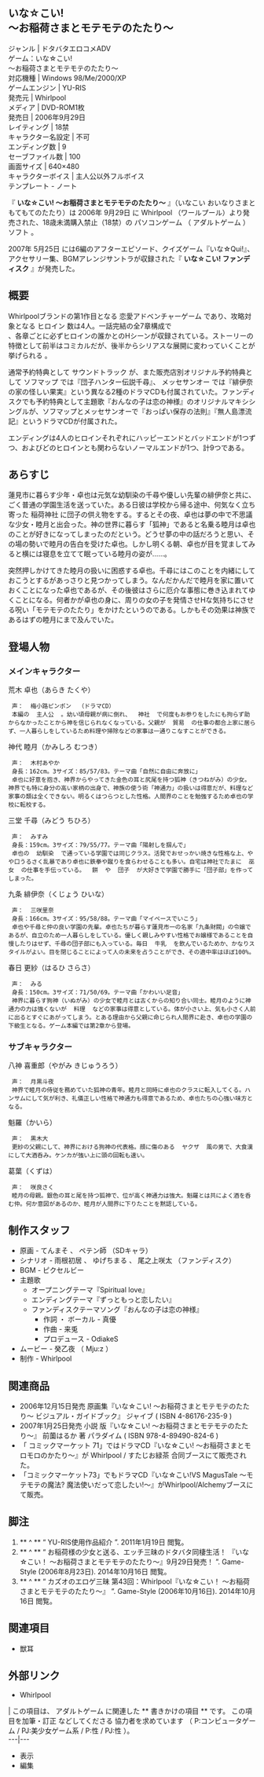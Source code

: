 いな☆こい!  
〜お稲荷さまとモテモテのたたり〜  
---  
ジャンル  |  ドタバタエロコメADV   
ゲーム：いな☆こい!  
〜お稲荷さまとモテモテのたたり〜  
対応機種  |  Windows 98/Me/2000/XP   
ゲームエンジン  |  YU-RIS     
発売元  |  Whirlpool   
メディア  |  DVD-ROM1枚   
発売日  |  2006年9月29日   
レイティング  |  18禁   
キャラクター名設定  |  不可   
エンディング数  |  9   
セーブファイル数  |  100   
画面サイズ  |  640×480   
キャラクターボイス  |  主人公以外フルボイス   
テンプレート  \-  ノート  
  
『 **いな☆こい! 〜お稲荷さまとモテモテのたたり〜** 』（いなこい おいなりさまともてもてのたたり）は  2006年  9月29日  に
Whirlpool  （ワールプール）より発売された、18歳未満購入禁止（18禁）の  パソコンゲーム  （  アダルトゲーム  ）  ソフト  。

2007年  5月25日  には6編のアフターエピソード、クイズゲーム『いな☆Qui!』、アクセサリー集、BGMアレンジサントラが収録された『
**いな☆こい! ファンディスク** 』が発売した。

##  概要



Whirlpoolブランドの第1作目となる  恋愛アドベンチャーゲーム  であり、攻略対象となる  ヒロイン  数は4人。一話完結の全7章構成で  
、各章ごとに必ずヒロインの誰かとのHシーンが収録されている。ストーリーの特徴として前半はコミカルだが、後半からシリアスな展開に変わっていくことが挙げられる
  。

通常予約特典として  サウンドトラック  が、また販売店別オリジナル予約特典として  ソフマップ  では『団子ハンター伝説千尋』、  メッセサンオー
では『緋伊奈の家の怪しい果実』という異なる2種のドラマCDも付属されていた。ファンディスクでも予約特典として主題歌『おんなの子は恋の神様』のオリジナルマキシシングルが、ソフマップとメッセサンオーで『おっぱい保存の法則』『無人島漂流記』というドラマCDが付属された。

エンディングは4人のヒロインそれぞれにハッピーエンドとバッドエンドが1つずつ、およびどのヒロインとも関わらないノーマルエンドが1つ、計9つである。

##  あらすじ



蓮見市に暮らす少年・卓也は元気な幼馴染の千尋や優しい先輩の緋伊奈と共に、ごく普通の学園生活を送っていた。ある日彼は学校から帰る途中、何気なく立ち寄った
稲荷神社
に団子の供え物をする。するとその夜、卓也は夢の中で不思議な少女・睦月と出会った。神の世界に暮らす「狐神」であると名乗る睦月は卓也のことが好きになってしまったのだという。どうせ夢の中の話だろうと思い、その場の勢いで睦月の告白を受けた卓也。しかし明くる朝、卓也が目を覚ましてみると横には寝息を立てて眠っている睦月の姿が……。

突然押しかけてきた睦月の扱いに困惑する卓也。千尋にはこのことを内緒にしておこうとするがあっさりと見つかってしまう。なんだかんだで睦月を家に置いておくことになった卓也であるが、その後彼はさらに厄介な事態に巻き込まれてゆくことになる。何者かが卓也の身に、周りの女の子を発情させHな気持ちにさせる呪い「モテモテのたたり」をかけたというのである。しかもその効果は神族であるはずの睦月にまで及んでいた。

##  登場人物



###  メインキャラクター



荒木 卓也（あらき たくや）

     声：  梅小路ピンポン  （ドラマCD） 
     本編の  主人公  。幼い頃母親が病に倒れ、  神社  で何度もお参りをしたにも拘らず助からなかったことから神を信じられなくなっている。父親が  貿易  の仕事の都合上家に居らず、一人暮らしをしているため料理や掃除などの家事は一通りこなすことができる。 
    
神代 睦月（かみしろ むつき）

     声：  木村あやか 
     身長：162cm。3サイズ：85/57/83。テーマ曲「自然に自由に奔放に」 
     卓也に好意を抱き、神界からやってきた金色の耳と尻尾を持つ狐神（きつねがみ）の少女。神界でも特に身分の高い家柄の出身で、神族の使う術「神通力」の扱いは得意だが、料理など家事の類は全くできない。明るくはつらつとした性格。人間界のことを勉強するため卓也の学校に転校する。 
    
三堂 千尋（みどう ちひろ）

     声：  みすみ 
     身長：159cm。3サイズ：79/55/77。テーマ曲「陽射しを掴んで」 
     卓也の  幼馴染  で通っている学園では同じクラス。活発でおせっかい焼きな性格な上、やや口うるさく乱暴であり卓也に鉄拳や蹴りを食らわせることも多い。自宅は神社でたまに  巫女  の仕事を手伝っている。  餅  や  団子  が大好きで学園で勝手に「団子部」を作ってしまった。 
    
九条 緋伊奈（くじょう ひいな）

     声：  三咲里奈 
     身長：166cm。3サイズ：95/58/88。テーマ曲「マイペースでいこう」 
     卓也や千尋と仲の良い学園の先輩。卓也たちが暮らす蓮見市一の名家「九条財閥」の令嬢であるが、自立のため一人暮らしをしている。優しく親しみやすい性格でお嬢様であることを自慢したりはせず、千尋の団子部にも入っている。毎日  牛乳  を飲んでいるためか、かなりスタイルがよい。目を閉じることによって人の未来を占うことができ、その適中率はほぼ100%。 
    
春日 更紗（はるひ さらさ）

     声：  みる 
     身長：150cm。3サイズ：71/50/69。テーマ曲「かわいい足音」 
     神界に暮らす狗神（いぬがみ）の少女で睦月とは古くからの知り合い同士。睦月のように神通力の力は強くないが  料理  などの家事は得意としている。体が小さい上、気も小さく人前に出るとすぐにあがってしまう。とある理由から父親に命じられ人間界に赴き、卓也の学園の下級生となる。ゲーム本編では第2章から登場。 

###  サブキャラクター



八神 喜重郎（やがみ きじゅうろう）

     声：  月黒斗夜 
     神界で睦月の侍従を務めていた狐神の青年。睦月と同時に卓也のクラスに転入してくる。ハンサムにして気が利き、礼儀正しい性格で神通力も得意であるため、卓也たちの心強い味方となる。 
魁羅（かいら）

     声：  黒木大 
     更紗の父親にして、神界における狗神の代表格。顔に傷のある  ヤクザ  風の男で、大食漢にして大酒呑み。ケンカが強い上に頭の回転も速い。 
葛葉（くずは）

     声：  咲良さく 
     睦月の母親。銀色の耳と尾を持つ狐神で、位が高く神通力は強大。魁羅とは共によく酒を呑む仲。何か意図があるのか、睦月が人間界に下りたことを黙認している。 

##  制作スタッフ



  * 原画  \-  てんまそ  、  ペテン師  （SDキャラ） 
  * シナリオ  \-  雨根初居  、  ゆげちまる  、  尾之上咲太  （ファンディスク） 
  * BGM  \-  ピクセルビー 
  * 主題歌 
    * オープニングテーマ『Spiritual love』 
    * エンディングテーマ『ずっともっと恋したい』 
    * ファンディスクテーマソング『おんなの子は恋の神様』 
      * 作詞  ・  ボーカル  \-  真優 
      * 作曲  \-  来兎 
      * プロデュース  \-  OdiakeS 
  * ムービー  \-  癸乙夜  （  Mju:z  ） 
  * 制作 -  Whirlpool 

##  関連商品



  * 2006年12月15日発売 原画集『いな☆こい! 〜お稲荷さまとモテモテのたたり〜 ビジュアル・ガイドブック』  ジャイブ  (  ISBN 4-86176-235-9  ) 
  * 2007年1月25日発売  小説  版『いな☆こい! 〜お稲荷さまとモテモテのたたり〜』  前薗はるか  著  パラダイム  (  ISBN 978-4-89490-824-6  ) 
  * 「  コミックマーケット  71」ではドラマCD『いな☆こい! 〜お稲荷さまとモロモロのかたり〜』が  Whirlpool  /  すたじお緑茶  合同ブースにて販売された。 
  * 「コミックマーケット73」でもドラマCD『いな☆こい!VS MagusTale ～モテモテの魔法? 魔法使いだって恋したい!～』がWhirlpool/Alchemyブースにて販売。 

##  脚注



  1. ** ^  ** “  YU-RIS使用作品紹介  ”.  2011年1月19日  閲覧。 
  2. ** ^  ** “  お稲荷様の少女と送る、エッチ三昧のドタバタ同棲生活！ 『いな☆こい！ ～お稲荷さまとモテモテのたたり～』9月29日発売！  ”.  Game-Style  (2006年8月23日).  2014年10月16日  閲覧。 
  3. ** ^  ** “  カズオのエロゲ三昧 第43回：Whirlpool『いな☆こい！ ～お稲荷さまとモテモテのたたり～』  ”.  Game-Style  (2006年10月16日).  2014年10月16日  閲覧。 

##  関連項目



  * 獣耳 

##  外部リンク



  * Whirlpool 

  

|  この項目は、  アダルトゲーム  に関連した ** 書きかけの項目  ** です。  この項目を加筆・訂正  などしてくださる  協力者を求めています
（  P:コンピュータゲーム  /  PJ:美少女ゲーム系  /  P:性  /  PJ:性  ）。  
---|---  
  
  * 表示 
  * 編集 

